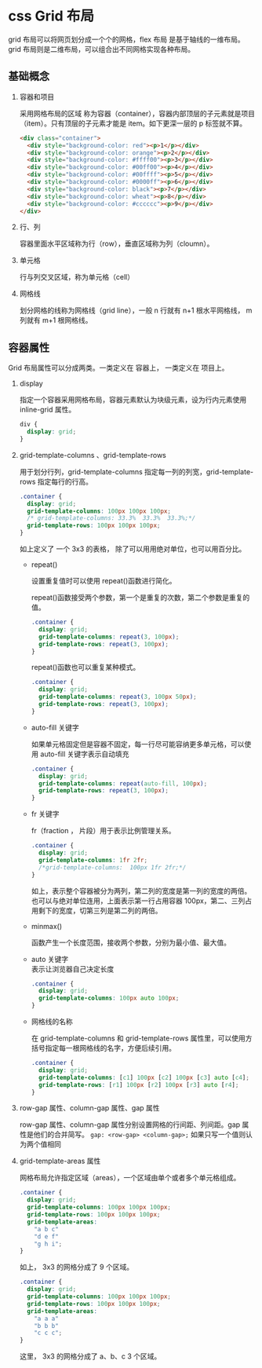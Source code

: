 # css Grid 布局

grid 布局可以将网页划分成一个个的网格，flex 布局 是基于轴线的一维布局。grid 布局则是二维布局，可以组合出不同网格实现各种布局。

## 基础概念

1.  容器和项目

    采用网格布局的区域 称为容器（container），容器内部顶层的子元素就是项目（item）。只有顶层的子元素才能是 item。如下更深一层的 p 标签就不算。

    ```html
    <div class="container">
      <div style="background-color: red"><p>1</p></div>
      <div style="background-color: orange"><p>2</p></div>
      <div style="background-color: #ffff00"><p>3</p></div>
      <div style="background-color: #00ff00"><p>4</p></div>
      <div style="background-color: #00ffff"><p>5</p></div>
      <div style="background-color: #0000ff"><p>6</p></div>
      <div style="background-color: black"><p>7</p></div>
      <div style="background-color: wheat"><p>8</p></div>
      <div style="background-color: #cccccc"><p>9</p></div>
    </div>
    ```

2.  行、列

    容器里面水平区域称为行（row），垂直区域称为列（cloumn）。

3.  单元格

    行与列交叉区域，称为单元格（cell）

4.  网格线

    划分网格的线称为网格线（grid line），一般 n 行就有 n+1 根水平网格线， m 列就有 m+1 根网格线。

## 容器属性

Grid 布局属性可以分成两类。一类定义在 容器上， 一类定义在 项目上。

1. display

   指定一个容器采用网格布局，容器元素默认为块级元素，设为行内元素使用 inline-grid 属性。

   ```css
   div {
     display: grid;
   }
   ```

2. grid-template-columns 、grid-template-rows

   用于划分行列，grid-template-columns 指定每一列的列宽，grid-template-rows 指定每行的行高。

   ```css
   .container {
     display: grid;
     grid-template-columns: 100px 100px 100px;
     /* grid-template-columns: 33.3%  33.3%  33.3%;*/
     grid-template-rows: 100px 100px 100px;
   }
   ```

   如上定义了 一个 3x3 的表格， 除了可以用用绝对单位，也可以用百分比。

   - repeat()

     设置重复值时可以使用 repeat()函数进行简化。

     repeat()函数接受两个参数，第一个是重复的次数，第二个参数是重复的值。

     ```css
     .container {
       display: grid;
       grid-template-columns: repeat(3, 100px);
       grid-template-rows: repeat(3, 100px);
     }
     ```

     repeat()函数也可以重复某种模式。

     ```css
     .container {
       display: grid;
       grid-template-columns: repeat(3, 100px 50px);
       grid-template-rows: repeat(3, 100px);
     }
     ```

   - auto-fill 关键字

     如果单元格固定但是容器不固定，每一行尽可能容纳更多单元格，可以使用 auto-fill 关键字表示自动填充

     ```css
     .container {
       display: grid;
       grid-template-columns: repeat(auto-fill, 100px);
       grid-template-rows: repeat(3, 100px);
     }
     ```

   - fr 关键字

     fr（fraction ， 片段）用于表示比例管理关系。

     ```css
     .container {
       display: grid;
       grid-template-columns: 1fr 2fr;
       /*grid-template-columns:  100px 1fr 2fr;*/
     }
     ```

     如上，表示整个容器被分为两列，第二列的宽度是第一列的宽度的两倍。也可以与绝对单位连用，上面表示第一行占用容器 100px，第二、三列占用剩下的宽度，切第三列是第二列的两倍。

   - minmax()

     函数产生一个长度范围，接收两个参数，分别为最小值、最大值。

   - auto 关键字  
      表示让浏览器自己决定长度
     ```css
     .container {
       display: grid;
       grid-template-columns: 100px auto 100px;
     }
     ```
   - 网格线的名称

     在 grid-template-columns 和 grid-template-rows 属性里，可以使用方括号指定每一根网格线的名字，方便后续引用。

     ```css
     .container {
       display: grid;
       grid-template-columns: [c1] 100px [c2] 100px [c3] auto [c4];
       grid-template-rows: [r1] 100px [r2] 100px [r3] auto [r4];
     }
     ```

3. row-gap 属性、column-gap 属性、gap 属性

   row-gap 属性、column-gap 属性分别设置网格的行间距、列间距。gap 属性是他们的合并简写。 `gap: <row-gap> <column-gap>;` 如果只写一个值则认为两个值相同

4. grid-template-areas 属性

   网格布局允许指定区域（areas），一个区域由单个或者多个单元格组成。

   ```css
   .container {
     display: grid;
     grid-template-columns: 100px 100px 100px;
     grid-template-rows: 100px 100px 100px;
     grid-template-areas:
       "a b c"
       "d e f"
       "g h i";
   }
   ```

   如上， 3x3 的网格分成了 9 个区域。

   ```css
   .container {
     display: grid;
     grid-template-columns: 100px 100px 100px;
     grid-template-rows: 100px 100px 100px;
     grid-template-areas:
       "a a a"
       "b b b"
       "c c c";
   }
   ```

   这里， 3x3 的网格分成了 a、b、c 3 个区域。
